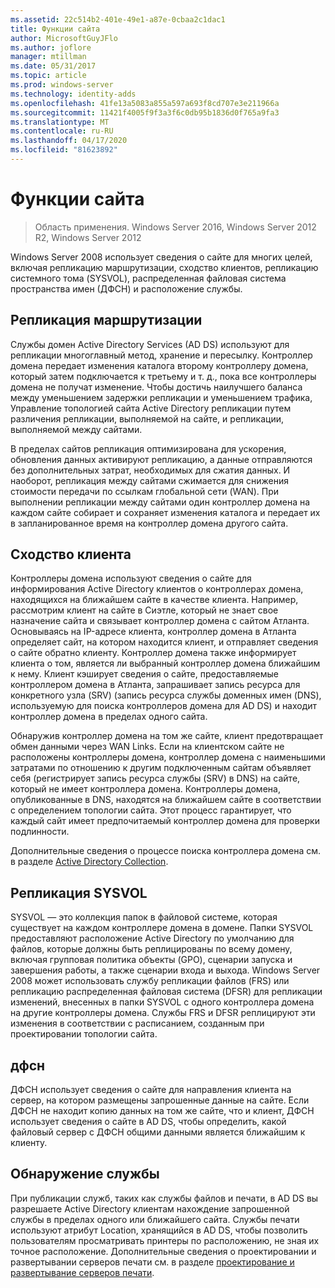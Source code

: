 ```yaml
---
ms.assetid: 22c514b2-401e-49e1-a87e-0cbaa2c1dac1
title: Функции сайта
author: MicrosoftGuyJFlo
ms.author: joflore
manager: mtillman
ms.date: 05/31/2017
ms.topic: article
ms.prod: windows-server
ms.technology: identity-adds
ms.openlocfilehash: 41fe13a5083a855a597a693f8cd707e3e211966a
ms.sourcegitcommit: 11421f4005f9f3a3f6c0db95b1836d0f765a9fa3
ms.translationtype: MT
ms.contentlocale: ru-RU
ms.lasthandoff: 04/17/2020
ms.locfileid: "81623892"
---
```

# <a name="site-functions"></a>Функции сайта

> Область применения. Windows Server 2016, Windows Server 2012 R2, Windows Server 2012

 Windows Server 2008 использует сведения о сайте для многих целей, включая репликацию маршрутизации, сходство клиентов, репликацию системного тома (SYSVOL), распределенная файловая система пространства имен (ДФСН) и расположение службы.

## <a name="routing-replication"></a>Репликация маршрутизации
Службы домен Active Directory Services (AD DS) используют для репликации многоглавный метод, хранение и пересылку. Контроллер домена передает изменения каталога второму контроллеру домена, который затем подключается к третьему и т. д., пока все контроллеры домена не получат изменение. Чтобы достичь наилучшего баланса между уменьшением задержки репликации и уменьшением трафика, Управление топологией сайта Active Directory репликации путем различения репликации, выполняемой на сайте, и репликации, выполняемой между сайтами.

В пределах сайтов репликация оптимизирована для ускорения, обновления данных активируют репликацию, а данные отправляются без дополнительных затрат, необходимых для сжатия данных. И наоборот, репликация между сайтами сжимается для снижения стоимости передачи по ссылкам глобальной сети (WAN). При выполнении репликации между сайтами один контроллер домена на каждом сайте собирает и сохраняет изменения каталога и передает их в запланированное время на контроллер домена другого сайта.

## <a name="client-affinity"></a>Сходство клиента
Контроллеры домена используют сведения о сайте для информирования Active Directory клиентов о контроллерах домена, находящихся на ближайшем сайте в качестве клиента. Например, рассмотрим клиент на сайте в Сиэтле, который не знает свое назначение сайта и связывает контроллер домена с сайтом Атланта. Основываясь на IP-адресе клиента, контроллер домена в Атланта определяет сайт, на котором находится клиент, и отправляет сведения о сайте обратно клиенту. Контроллер домена также информирует клиента о том, является ли выбранный контроллер домена ближайшим к нему. Клиент кэширует сведения о сайте, предоставляемые контроллером домена в Атланта, запрашивает запись ресурса для конкретного узла (SRV) (запись ресурса службы доменных имен (DNS), используемую для поиска контроллеров домена для AD DS) и находит контроллер домена в пределах одного сайта.

Обнаружив контроллер домена на том же сайте, клиент предотвращает обмен данными через WAN Links. Если на клиентском сайте не расположены контроллеры домена, контроллер домена с наименьшими затратами по отношению к другим подключенным сайтам объявляет себя (регистрирует запись ресурса службы (SRV) в DNS) на сайте, который не имеет контроллера домена. Контроллеры домена, опубликованные в DNS, находятся на ближайшем сайте в соответствии с определением топологии сайта. Этот процесс гарантирует, что каждый сайт имеет предпочитаемый контроллер домена для проверки подлинности.

Дополнительные сведения о процессе поиска контроллера домена см. в разделе [Active Directory Collection](https://docs.microsoft.com/previous-versions/windows/it-pro/windows-server-2003/cc780036(v=ws.10)).

## <a name="sysvol-replication"></a>Репликация SYSVOL
SYSVOL — это коллекция папок в файловой системе, которая существует на каждом контроллере домена в домене. Папки SYSVOL предоставляют расположение Active Directory по умолчанию для файлов, которые должны быть реплицированы по всему домену, включая групповая политика объекты (GPO), сценарии запуска и завершения работы, а также сценарии входа и выхода.  Windows Server 2008 может использовать службу репликации файлов (FRS) или репликацию распределенная файловая система (DFSR) для репликации изменений, внесенных в папки SYSVOL с одного контроллера домена на другие контроллеры домена. Службы FRS и DFSR реплицируют эти изменения в соответствии с расписанием, созданным при проектировании топологии сайта.

## <a name="dfsn"></a>дфсн
ДФСН использует сведения о сайте для направления клиента на сервер, на котором размещены запрошенные данные на сайте. Если ДФСН не находит копию данных на том же сайте, что и клиент, ДФСН использует сведения о сайте в AD DS, чтобы определить, какой файловый сервер с ДФСН общими данными является ближайшим к клиенту.

## <a name="service-location"></a>Обнаружение службы
При публикации служб, таких как службы файлов и печати, в AD DS вы разрешаете Active Directory клиентам нахождение запрошенной службы в пределах одного или ближайшего сайта. Службы печати используют атрибут Location, хранящийся в AD DS, чтобы позволить пользователям просматривать принтеры по расположению, не зная их точное расположение. Дополнительные сведения о проектировании и развертывании серверов печати см. в разделе [проектирование и развертывание серверов печати](https://docs.microsoft.com/previous-versions/windows/it-pro/windows-server-2003/cc785842(v=ws.10)).

